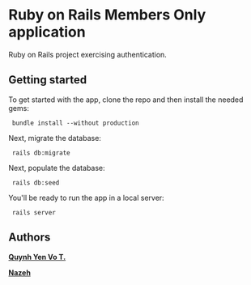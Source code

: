 # Ruby on Rails Members Only application

Ruby on Rails project exercising authentication.

## Getting started

To get started with the app, clone the repo and then install the needed gems:

```console
 bundle install --without production
```

Next, migrate the database:

```console
 rails db:migrate
```

Next, populate the database:

```console
 rails db:seed
```

You'll be ready to run the app in a local server:

```console
 rails server
```

## Authors

**[Quynh Yen Vo T.](https://github.com/themonster2015)**

**[Nazeh](https://github.com/Nazeh)**
